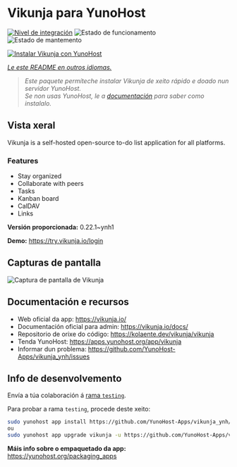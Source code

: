 <!--
NOTA: Este README foi creado automáticamente por <https://github.com/YunoHost/apps/tree/master/tools/readme_generator>
NON debe editarse manualmente.
-->

# Vikunja para YunoHost

[![Nivel de integración](https://dash.yunohost.org/integration/vikunja.svg)](https://dash.yunohost.org/appci/app/vikunja) ![Estado de funcionamento](https://ci-apps.yunohost.org/ci/badges/vikunja.status.svg) ![Estado de mantemento](https://ci-apps.yunohost.org/ci/badges/vikunja.maintain.svg)

[![Instalar Vikunja con YunoHost](https://install-app.yunohost.org/install-with-yunohost.svg)](https://install-app.yunohost.org/?app=vikunja)

*[Le este README en outros idiomas.](./ALL_README.md)*

> *Este paquete permíteche instalar Vikunja de xeito rápido e doado nun servidor YunoHost.*  
> *Se non usas YunoHost, le a [documentación](https://yunohost.org/install) para saber como instalalo.*

## Vista xeral

Vikunja is a self-hosted open-source to-do list application for all platforms.

### Features

- Stay organized 
- Collaborate with peers
- Tasks  
- Kanban board
- CalDAV
- Links  

**Versión proporcionada:** 0.22.1~ynh1

**Demo:** <https://try.vikunja.io/login>

## Capturas de pantalla

![Captura de pantalla de Vikunja](./doc/screenshots/kanban.png)

## Documentación e recursos

- Web oficial da app: <https://vikunja.io/>
- Documentación oficial para admin: <https://vikunja.io/docs/>
- Repositorio de orixe do código: <https://kolaente.dev/vikunja/vikunja>
- Tenda YunoHost: <https://apps.yunohost.org/app/vikunja>
- Informar dun problema: <https://github.com/YunoHost-Apps/vikunja_ynh/issues>

## Info de desenvolvemento

Envía a túa colaboración á [rama `testing`](https://github.com/YunoHost-Apps/vikunja_ynh/tree/testing).

Para probar a rama `testing`, procede deste xeito:

```bash
sudo yunohost app install https://github.com/YunoHost-Apps/vikunja_ynh/tree/testing --debug
ou
sudo yunohost app upgrade vikunja -u https://github.com/YunoHost-Apps/vikunja_ynh/tree/testing --debug
```

**Máis info sobre o empaquetado da app:** <https://yunohost.org/packaging_apps>
